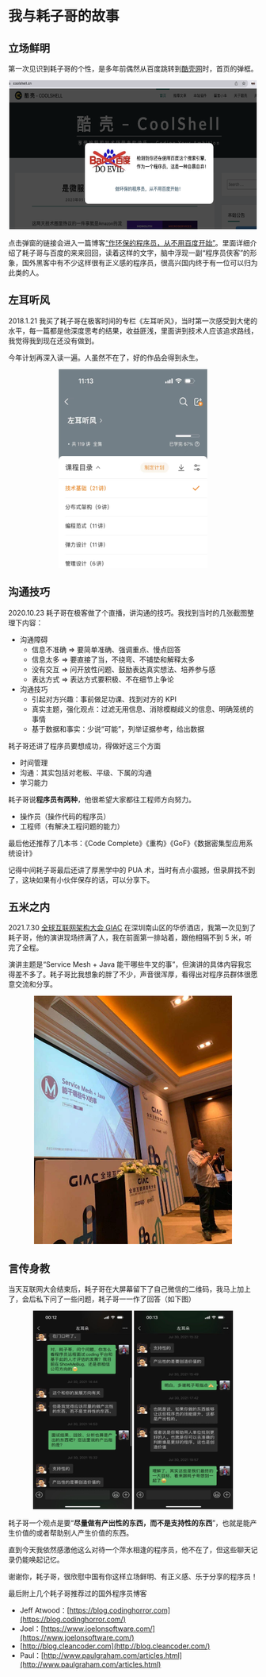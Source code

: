 # 我与耗子哥的故事

## 立场鲜明
  第一次见识到耗子哥的个性，是多年前偶然从百度跳转到[酷壳网](https://coolshell.cn/)时，首页的弹框。

<div  align="center">  
    <img src="./images/00.png" width = "500" height = "300" alt="图片名称" />
</div>

  点击弹窗的链接会进入一篇博客[“作环保的程序员，从不用百度开始”](https://coolshell.cn/articles/9308.html)。里面详细介绍了耗子哥与百度的来来回回，读着这样的文字，脑中浮现一副“程序员侠客”的形象，国外黑客中有不少这样很有正义感的程序员，很高兴国内终于有一位可以归为此类的人。


## 左耳听风

  2018.1.21 我买了耗子哥在极客时间的专栏《左耳听风》，当时第一次感受到大佬的水平，每一篇都是他深度思考的结果，收益匪浅，里面讲到技术人应该追求路线，我觉得我到现在还没有做到。

  今年计划再深入读一遍。人虽然不在了，好的作品会得到永生。

<div  align="center">  
    <img src="./images/01.png" width = "300" height = "400" alt="图片名称" />
</div>

## 沟通技巧

2020.10.23 耗子哥在极客做了个直播，讲沟通的技巧。我找到当时的几张截图整理下内容：

- 沟通障碍
    - 信息不准确 ⇒ 要简单准确、强调重点、慢点回答
    - 信息太多 ⇒ 要直接了当，不绕弯、不铺垫和解释太多
    - 没有交互 ⇒ 问开放性问题、鼓励表达真实想法、培养参与感
    - 表达方式 ⇒ 表达方式要积极、不在细节上争论
- 沟通技巧
    - 引起对方兴趣：事前做足功课、找到对方的 KPI
    - 真实主题，强化观点：过滤无用信息、消除模糊歧义的信息、明确笼统的事情
    - 基于数据和事实：少说“可能”，列举证据参考，给出数据

耗子哥还讲了程序员要想成功，得做好这三个方面

- 时间管理
- 沟通：其实包括对老板、平级、下属的沟通
- 学习能力

耗子哥说**程序员有两种**，他很希望大家都往工程师方向努力。

- 操作员（操作代码的程序员）
- 工程师（有解决工程问题的能力）

最后他还推荐了几本书：《Code Complete》《重构》《GoF》《数据密集型应用系统设计》

记得中间耗子哥最后还讲了厚黑学中的 PUA 术，当时有点小震撼，但录屏找不到了，这块如果有小伙伴保存的话，可以分享下。

## 五米之内

2021.7.30 [全球互联网架构大会 GIAC](http://giac-history.msup.com.cn/) 在深圳南山区的华侨酒店，我第一次见到了耗子哥，他的演讲现场挤满了人，我在前面第一排站着，跟他相隔不到 5 米，听完了全程。

演讲主题是“Service Mesh + Java 能干哪些牛叉的事”，但演讲的具体内容我忘得差不多了。耗子哥比我想象的胖了不少，声音很浑厚，看得出对程序员群体很愿意交流和分享。

<div  align="center">  
    <img src="./images/02.png" width = "400" height = "500" alt="图片名称" />
</div>

## 言传身教

当天互联网大会结束后，耗子哥在大屏幕留下了自己微信的二维码，我马上加上了，会后私下问了一些问题，耗子哥一一作了回答（如下图）

<div  align="center">  
    <img src="./images/03.png" width = "200" height = "400" style="display: inline-block" />
    <img src="./images/04.png" width = "200" height = "400" style="display: inline-block" />
</div>

耗子哥一个观点是要“**尽量做有产出性的东西，而不是支持性的东西**”，也就是能产生价值的或者帮助别人产生价值的东西。

直到今天我依然感激他这么对待一个萍水相逢的程序员，他不在了，但这些聊天记录仍能唤起记忆。

谢谢你，耗子哥，很欣慰中国有你这样立场鲜明、有正义感、乐于分享的程序员！

最后附上几个耗子哥推荐过的国外程序员博客

- Jeff Atwood：[https://blog.codinghorror.com](https://blog.codinghorror.com/)
- Joel：[https://www.joelonsoftware.com/](https://www.joelonsoftware.com/)
- [http://blog.cleancoder.com](http://blog.cleancoder.com/)
- Paul：[http://www.paulgraham.com/articles.html](http://www.paulgraham.com/articles.html)
